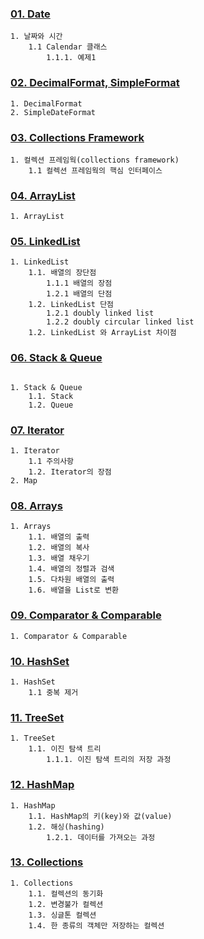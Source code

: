 
### [01. Date](01.date-get.md)
```
1. 날짜와 시간
    1.1 Calendar 클래스
        1.1.1. 예제1
```

### [02. DecimalFormat, SimpleFormat](02.decimal-simpledate.md)
```
1. DecimalFormat
2. SimpleDateFormat
```


### [03. Collections Framework](03.collection.md)
```
1. 컬렉션 프레임웍(collections framework)
    1.1 컬렉션 프레임웍의 핵심 인터페이스
```


### [04. ArrayList](04.arraylist.md)
```
1. ArrayList

```

### [05. LinkedList](05.linkedList.md)
```
1. LinkedList
    1.1. 배열의 장단점
        1.1.1 배열의 장점
        1.2.1 배열의 단점
    1.2. LinkedList 단점
        1.2.1 doubly linked list
        1.2.2 doubly circular linked list
    1.2. LinkedList 와 ArrayList 차이점
```

### [06. Stack & Queue](06.stack-queue.md)
```

1. Stack & Queue
    1.1. Stack
    1.2. Queue
```
### [07. Iterator](07.iterator.md)
```
1. Iterator
    1.1 주의사항
    1.2. Iterator의 장점
2. Map
```
### [08. Arrays](08.arrays.md)
```
1. Arrays
    1.1. 배열의 출력
    1.2. 배열의 복사
    1.3. 배열 채우기
    1.4. 배열의 정렬과 검색
    1.5. 다차원 배열의 출력
    1.6. 배열을 List로 변환
```
### [09.  Comparator & Comparable](09.comparator.md)
```
1. Comparator & Comparable
```
### [10. HashSet](10.hashset.md)
```
1. HashSet
    1.1 중복 제거
```
### [11. TreeSet](11.treeset.md)
```
1. TreeSet
    1.1. 이진 탐색 트리
        1.1.1. 이진 탐색 트리의 저장 과정
```

### [12. HashMap](12.hashmap.md)
```
1. HashMap
    1.1. HashMap의 키(key)와 값(value)
    1.2. 해싱(hashing)
        1.2.1. 데이터를 가져오는 과정
```
### [13. Collections](13.collections.md)
```
1. Collections
    1.1. 컬렉션의 동기화
    1.2. 변경불가 컬렉션
    1.3. 싱글톤 컬렉션
    1.4. 한 종류의 객체만 저장하는 컬렉션
```